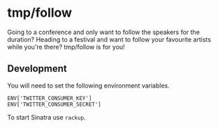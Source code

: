 tmp/follow
==========

Going to a conference and only want to follow the speakers for the duration?
Heading to a festival and want to follow your favourite artists while you're
there? tmp/follow is for you!

Development
-----------

You will need to set the following environment variables.

    ENV['TWITTER_CONSUMER_KEY']
    ENV['TWITTER_CONSUMER_SECRET']

To start Sinatra use `rackup`.
